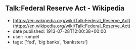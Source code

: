 ## Talk:Federal Reserve Act - Wikipedia
 - [https://en.wikipedia.org/wiki/Talk:Federal_Reserve_Act](https://en.wikipedia.org/wiki/Talk:Federal_Reserve_Act)
 - date published: 1913-07-28T12:00:38+00:00
 - user: rumpel
 - tags: ['fed', 'big banks', 'banksters']

